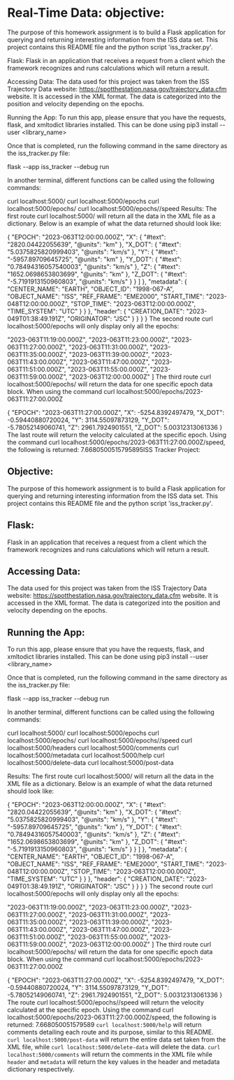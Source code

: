 # Real-Time Data: objective:
The purpose of this homework assignment is to build a Flask application for querying and returning interesting information from the ISS data set. This project contains this README file and the python script 'iss_tracker.py'.

Flask:
Flask in an application that receives a request from a client which the framework recognizes and runs calculations which will return a result.

Accessing Data:
The data used for this project was taken from the ISS Trajectory Data website: https://spotthestation.nasa.gov/trajectory_data.cfm website. It is accessed in the XML format. The data is categorized into the position and velocity depending on the epochs.

Running the App:
To run this app, please ensure that you have the requests, flask, and xmltodict libraries installed. This can be done using pip3 install --user <library_name>

Once that is completed, run the following command in the same directory as the iss_tracker.py file:

flask --app iss_tracker --debug run

In another terminal, different functions can be called using the following commands:

curl localhost:5000/
curl localhost:5000/epochs
curl localhost:5000/epochs/<epoch>
curl localhost:5000/epochs/<epoch>/speed
Results:
The first route curl localhost:5000/ will return all the data in the XML file as a dictionary. Below is an example of what the data returned should look like:

 {
                "EPOCH": "2023-063T12:00:00.000Z",
                "X": {
                  "#text": "2820.04422055639",
                  "@units": "km"
                },
                "X_DOT": {
                  "#text": "5.0375825820999403",
                  "@units": "km/s"
                },
                "Y": {
                  "#text": "-5957.89709645725",
                  "@units": "km"
                },
                "Y_DOT": {
                  "#text": "0.78494316057540003",
                  "@units": "km/s"
                },
                "Z": {
                  "#text": "1652.0698653803699",
                  "@units": "km"
                },
                "Z_DOT": {
                  "#text": "-5.7191913150960803",
                  "@units": "km/s"
                }
              }
            ]
          },
          "metadata": {
            "CENTER_NAME": "EARTH",
            "OBJECT_ID": "1998-067-A",
            "OBJECT_NAME": "ISS",
            "REF_FRAME": "EME2000",
            "START_TIME": "2023-048T12:00:00.000Z",
            "STOP_TIME": "2023-063T12:00:00.000Z",
            "TIME_SYSTEM": "UTC"
          }
        }
      },
      "header": {
        "CREATION_DATE": "2023-049T01:38:49.191Z",
        "ORIGINATOR": "JSC"
      }
    }
  }
}
The second route curl localhost:5000/epochs will only display only all the epochs:

"2023-063T11:19:00.000Z",
  "2023-063T11:23:00.000Z",
  "2023-063T11:27:00.000Z",
  "2023-063T11:31:00.000Z",
  "2023-063T11:35:00.000Z",
  "2023-063T11:39:00.000Z",
  "2023-063T11:43:00.000Z",
  "2023-063T11:47:00.000Z",
  "2023-063T11:51:00.000Z",
  "2023-063T11:55:00.000Z",
  "2023-063T11:59:00.000Z",
  "2023-063T12:00:00.000Z"
]
The third route curl localhost:5000/epochs/<epoch> will return the data for one specific epoch data block. When using the command curl localhost:5000/epochs/2023-063T11:27:00.000Z

{
  "EPOCH": "2023-063T11:27:00.000Z",
  "X": -5254.8392497479,
  "X_DOT": -0.59440880720024,
  "Y": 3114.55097873129,
  "Y_DOT": -5.78052149060741,
  "Z": 2961.7924901551,
  "Z_DOT": 5.00312313061336
}
The last route will return the velocity calculated at the specific epoch. Using the command  curl localhost:5000/epochs/2023-063T11:27:00.000Z/speed, the following is returned: 7.6680500515795895ISS Tracker Project:

## Objective:
The purpose of this homework assignment is to build a Flask application for querying and returning interesting information from the ISS data set. This project contains this README file and the python script 'iss_tracker.py'.

## Flask:
Flask in an application that receives a request from a client which the framework recognizes and runs calculations which will return a result.

## Accessing Data:
The data used for this project was taken from the ISS Trajectory Data website: https://spotthestation.nasa.gov/trajectory_data.cfm website. It is accessed in the XML format. The data is categorized into the position and velocity depending on the epochs.

## Running the App:
To run this app, please ensure that you have the requests, flask, and xmltodict libraries installed. This can be done using pip3 install --user <library_name>

Once that is completed, run the following command in the same directory as the iss_tracker.py file:

flask --app iss_tracker --debug run

In another terminal, different functions can be called using the following commands:

curl localhost:5000/
curl localhost:5000/epochs
curl localhost:5000/epochs/<epoch>
curl localhost:5000/epochs/<epoch>/speed
curl localhost:5000/headers
curl localhost:5000/comments
curl localhost:5000/metadata
curl localhost:5000/help
curl localhost:5000/delete-data
curl localhost:5000/post-data

Results:
The first route curl localhost:5000/ will return all the data in the XML file as a dictionary. Below is an example of what the data returned should look like:

 {
                "EPOCH": "2023-063T12:00:00.000Z",
                "X": {
                  "#text": "2820.04422055639",
                  "@units": "km"
                },
                "X_DOT": {
                  "#text": "5.0375825820999403",
                  "@units": "km/s"
                },
                "Y": {
                  "#text": "-5957.89709645725",
                  "@units": "km"
                },
                "Y_DOT": {
                  "#text": "0.78494316057540003",
                  "@units": "km/s"
                },
                "Z": {
                  "#text": "1652.0698653803699",
                  "@units": "km"
                },
                "Z_DOT": {
                  "#text": "-5.7191913150960803",
                  "@units": "km/s"
                }
              }
            ]
          },
          "metadata": {
            "CENTER_NAME": "EARTH",
            "OBJECT_ID": "1998-067-A",
            "OBJECT_NAME": "ISS",
            "REF_FRAME": "EME2000",
            "START_TIME": "2023-048T12:00:00.000Z",
            "STOP_TIME": "2023-063T12:00:00.000Z",
            "TIME_SYSTEM": "UTC"
          }
        }
      },
      "header": {
        "CREATION_DATE": "2023-049T01:38:49.191Z",
        "ORIGINATOR": "JSC"
      }
    }
  }
}
The second route curl localhost:5000/epochs will only display only all the epochs:

"2023-063T11:19:00.000Z",
  "2023-063T11:23:00.000Z",
  "2023-063T11:27:00.000Z",
  "2023-063T11:31:00.000Z",
  "2023-063T11:35:00.000Z",
  "2023-063T11:39:00.000Z",
  "2023-063T11:43:00.000Z",
  "2023-063T11:47:00.000Z",
  "2023-063T11:51:00.000Z",
  "2023-063T11:55:00.000Z",
  "2023-063T11:59:00.000Z",
  "2023-063T12:00:00.000Z"
]
The third route curl localhost:5000/epochs/<epoch> will return the data for one specific epoch data block. When using the command curl localhost:5000/epochs/2023-063T11:27:00.000Z

{
  "EPOCH": "2023-063T11:27:00.000Z",
  "X": -5254.8392497479,
  "X_DOT": -0.59440880720024,
  "Y": 3114.55097873129,
  "Y_DOT": -5.78052149060741,
  "Z": 2961.7924901551,
  "Z_DOT": 5.00312313061336
}
The route curl localhost:5000/epochs/<epoch>/speed will return the velocity calculated at the specific epoch. Using the command  curl localhost:5000/epochs/2023-063T11:27:00.000Z/speed, the following is returned: 7.668050051579589
`curl localhost:5000/help` will return comments detailing each route and its purpose, similar to this README. 
`curl localhost:5000/post-data` will return the entire data set taken from the XML file, while `curl localhost:5000/delete-data` will delete the data.
`curl localhost:5000/comments` will return the comments in the XML file while `header` and `metadata` will return the key values in the header and metadata dictionary respectively. 


